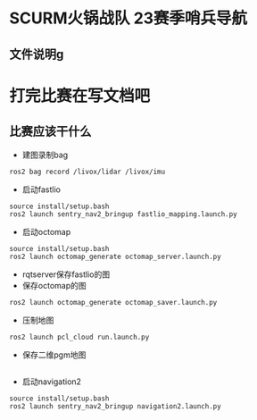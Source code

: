 # SCURM火锅战队 23赛季哨兵导航
## 文件说明g  
# 打完比赛在写文档吧  

## 比赛应该干什么 

- 建图录制bag   
```
ros2 bag record /livox/lidar /livox/imu
```    
- 启动fastlio  
```
source install/setup.bash
ros2 launch sentry_nav2_bringup fastlio_mapping.launch.py
```
- 启动octomap
```
source install/setup.bash
ros2 launch octomap_generate octomap_server.launch.py
```
- rqtserver保存fastlio的图
- 保存octomap的图
```
ros2 launch octomap_generate octomap_saver.launch.py
```
- 压制地图
```
ros2 launch pcl_cloud run.launch.py
```
- 保存二维pgm地图
```

```
- 启动navigation2
```
source install/setup.bash
ros2 launch sentry_nav2_bringup navigation2.launch.py
```

